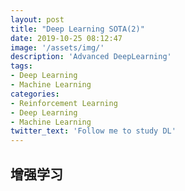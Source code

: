 ```yaml
---
layout: post
title: "Deep Learning SOTA(2)"
date: 2019-10-25 08:12:47
image: '/assets/img/'
description: 'Advanced DeepLearning'
tags:
- Deep Learning
- Machine Learning
categories:
- Reinforcement Learning
- Deep Learning
- Machine Learning 
twitter_text: 'Follow me to study DL'
---
```


## 增强学习





